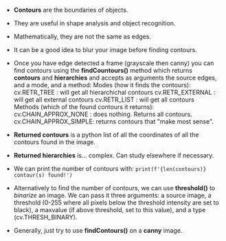 - **Contours** are the boundaries of objects.
- They are useful in shape analysis and object recognition.
- Mathematically, they are not the same as edges.
- It can be a good idea to blur your image before finding contours.
- Once you have edge detected a frame (grayscale then canny) you can find contours using the **findCountours()** method which returns **contours** and **hierarchies** and accepts as arguments the source edges, and a mode, and a method:
	Modes (how it finds the contours):
		cv.RETR_TREE : will get all hierarchichal contours
		cv.RETR_EXTERNAL : will get all external contours
		cv.RETR_LIST : will get all contours
	Methods (which of the found contours it returns):
	    cv.CHAIN_APPROX_NONE : does nothing. Returns all contours.
		cv.CHAIN_APPROX_SIMPLE: returns contours that "make most sense".
- **Returned contours** is a python list of all the coordinates of all the contours found in the image.
- **Returned hierarchies** is... complex. Can study elsewhere if necessary.
- We can print the number of contours with:
	`print(f'{len(contours)} contour(s) found!')`
- Alternatively to find the number of contours, we can use **threshold()** to *binarize* an image. We can pass it three arguments: a source image, a threshold (0-255 where all pixels below the threshold intensity are set to black), a maxvalue (if above threshold, set to this value), and a type (cv.THRESH_BINARY). 

- Generally, just try to use **findContours()** on a **canny** image.